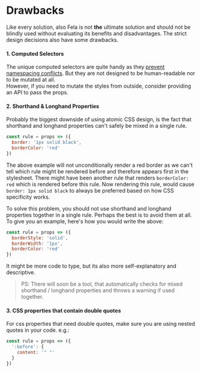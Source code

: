 # Drawbacks

Like every solution, also Fela is not **the** ultimate solution and should not be blindly used without evaluating its benefits and disadvantages. The strict design decisions also have some drawbacks.

#### 1. Computed Selectors
The unique computed selectors are quite handy as they [prevent namespacing conflicts](Benefits.md#local-namespace). But they are not designed to be human-readable nor to be mutated at all. <br>
However, if you need to mutate the styles from outside, consider providing an API to pass the props.

#### 2. Shorthand & Longhand Properties
Probably the biggest downside of using atomic CSS design, is the fact that shorthand and longhand properties can't safely be mixed in a single rule.
```javascript
const rule = props => ({
  border: '1px solid black',
  borderColor: 'red'
})
```

The above example will not unconditionally render a red border as we can't tell which rule might be rendered before and therefore appears first in the stylesheet. There might have been another rule that renders `borderColor: red` which is rendered before this rule. Now rendering this rule, would cause `border: 1px solid black` to always be preferred based on how CSS specificity works.

To solve this problem, you should not use shorthand and longhand properties together in a single rule. Perhaps the best is to avoid them at all. To give you an example, here's how you would write the above:
```javascript
const rule = props => ({
  borderStyle: 'solid',
  borderWidth: '1px',
  borderColor: 'red'
})
```
It might be more code to type, but its also more self-explanatory and descriptive.<br>
> PS: There will soon be a tool, that automatically checks for mixed shorthand / longhand properties and throws a warning if used together.

#### 3. CSS properties that contain double quotes
For css properties that need double quotes, make sure you are using nested quotes in your code. e.g.:
```javascript
const rule = props => ({
  ':before': {
    content: '" "'
  }
})
```
